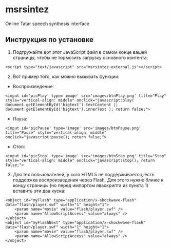 # msrsintez
Online Tatar speech synthesis interface

## Инструкция по установке

1) Подгружайте вот этот JavaScript файл в самом конце вашей страницы, чтобы не тормозить загрузку основного контента:
~~~~
<script type="text/javascript" src="msrsintez-external.js"></script>
~~~~

2) Вот пример того, как можно вызывать функции:

- Воспроизведение:
~~~~
<input id='picPlay' type='image' src='images/btnPlay.png' title="Play" style="vertical-align: middle" onclick="javascript:play( document.getElementById('bigtext').textContent || document.getElementById('bigtext').innerText ); return false;">
~~~~

- Пауза:
~~~~
<input id='picPause' type='image' src='images/btnPause.png' title="Pause" style="vertical-align: middle" onclick="javascript:pause(); return false;">
~~~~

- Стоп:
~~~~
<input id='picStop' type='image' src='images/btnStop.png' title="Stop" style="vertical-align: middle" onclick="javascript:stop(); return false;">
~~~~

3) Для тех пользователей, у кого HTML5 не поддерживается, есть поддержка воспроизведения через Flash. Для этого нужно ближе к концу страницы (но перед импортом яваскрипта из пункта 1) вставить эти два куска:
~~~~
<object id="myFlash" type="application/x-shockwave-flash" data="flash/player.swf" width="1" height="1">
    <param name="movie" value="flash/player.swf" />
    <param name="AllowScriptAccess" value="always" />
</object>
<object id="myFlashNext" type="application/x-shockwave-flash" data="flash/player.swf" width="1" height="1">
    <param name="movie" value="flash/player.swf" />
    <param name="AllowScriptAccess" value="always" />
</object>
~~~~
